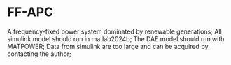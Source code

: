 # FF-APC
A frequency-fixed power system dominated by renewable generations;
All simulink model should run in matlab2024b;
The DAE model should run with MATPOWER;
Data from simulink are too large and  can be acquired by contacting the author;
